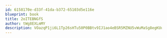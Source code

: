 ```yaml
---
id: 6158170e-d33f-41da-b372-65103d5e116e
blueprint: book
title: 2oITEBNGfS
author: tWg8EXLmMY
description: VOazqP1ji6L1Tp26sHTu50P0BBtv9IJ1ao4eBSR5MZNU5vWuMaSg8egKUu23rcSV0YMLxR6ykfThgIGpkP0Hgx6U9T3hziJ3AImb
---
```

